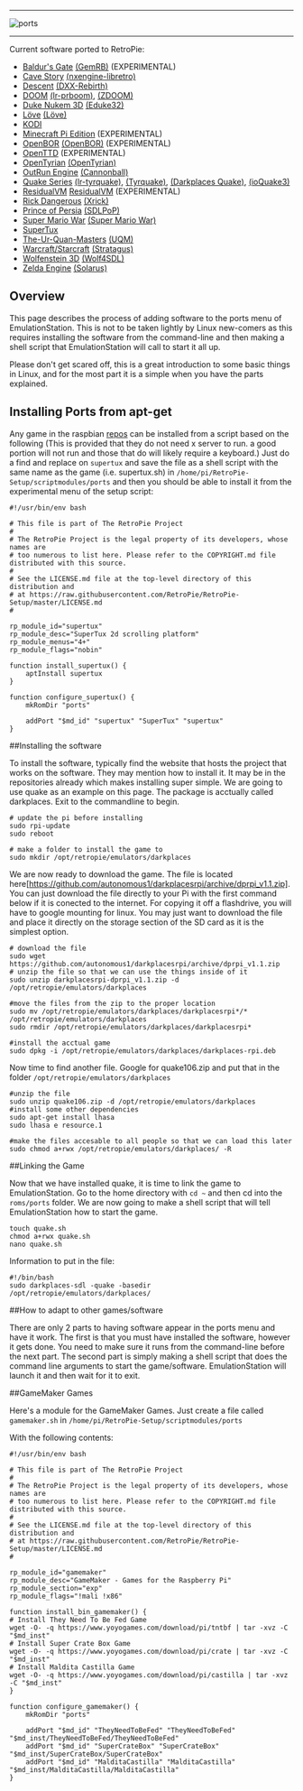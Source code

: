 ***
![ports](https://cloud.githubusercontent.com/assets/10035308/12213893/ee2ca4a0-b63e-11e5-8d01-03c9dce2ab11.png)
***


Current software ported to RetroPie:

* [Baldur's Gate](GemRB) [(GemRB)](https://github.com/gemrb/gemrb) (EXPERIMENTAL)
* [Cave Story](Cave-Story) [(nxengine-libretro)](https://github.com/libretro/nxengine-libretro)
* [Descent](Descent) [(DXX-Rebirth)](http://www.dxx-rebirth.com/) 
* [DOOM](Doom) [(lr-prboom)](https://github.com/libretro/libretro-prboom), [(ZDOOM)](https://github.com/rheit/zdoom)
* [Duke Nukem 3D](Duke-Nukem-3D) [(Eduke32)](http://www.eduke32.com/)
* [Löve](Love) [(Löve)](https://bitbucket.org/rude/love/src)
* [KODI](KODI)
* [Minecraft Pi Edition](Minecraft) (EXPERIMENTAL)
* [OpenBOR](OpenBOR) [(OpenBOR)](https://github.com/rofl0r/openbor.git) (EXPERIMENTAL)
* [OpenTTD](OpenTTD) (EXPERIMENTAL)
* [OpenTyrian](OpenTyrian) [(OpenTyrian)](https://bitbucket.org/opentyrian/opentyrian/wiki/Home)
* [OutRun Engine](Cannonball) [(Cannonball)](https://github.com/djyt/cannonball/wiki/Cannonball-Manual)
* [Quake Series](Quake) [(lr-tyrquake)](https://github.com/libretro/tyrquake), [(Tyrquake)](https://github.com/RetroPie/tyrquake), [(Darkplaces Quake)](https://github.com/autonomous1/darkplacesrpi), [(ioQuake3)](https://github.com/raspberrypi/quake3)
* [ResidualVM](ResidualVM) [ResidualVM](https://github.com/residualvm/residualvm) (EXPERIMENTAL)
* [Rick Dangerous](Xrick) [(Xrick)](http://www.bigorno.net/xrick/)
* [Prince of Persia](SDLPoP) [(SDLPoP)](https://github.com/NagyD/SDLPoP)
* [Super Mario War](Super-Mario-War) [(Super Mario War)](https://github.com/HerbFargus/Super-Mario-War)
* [SuperTux](SuperTux)
* [The-Ur-Quan-Masters](The-Ur-Quan-Masters) [(UQM)](http://wiki.uqm.stack.nl/Main_Page)
* [Warcraft/Starcraft](Stratagus) [(Stratagus)](https://github.com/Wargus/stratagus.git)
* [Wolfenstein 3D](Wolfenstein-3D) [(Wolf4SDL)](https://github.com/mozzwald/wolf4sdl)
* [Zelda Engine](Solarus) [(Solarus)](http://www.solarus-games.org/)

## Overview

This page describes the process of adding software to the ports menu of EmulationStation. This is not to be taken lightly by Linux new-comers as this requires installing the software from the command-line and then making a shell script that EmulationStation will call to start it all up.

Please don't get scared off, this is a great introduction to some basic things in Linux, and for the most part it is a simple when you have the parts explained.

## Installing Ports from apt-get

Any game in the raspbian [repos](http://archive.raspbian.org/raspbian/dists/wheezy/main/binary-armhf/) can be installed from a script based on the following (This is provided that they do not need x server to run. a good portion will not run and those that do will likely require a keyboard.) Just do a find and replace on `supertux` and save the file as a shell script with the same name as the game (i.e. supertux.sh) in `/home/pi/RetroPie-Setup/scriptmodules/ports` and then you should be able to install it from the experimental menu of the setup script:

```
#!/usr/bin/env bash
 
# This file is part of The RetroPie Project
#
# The RetroPie Project is the legal property of its developers, whose names are
# too numerous to list here. Please refer to the COPYRIGHT.md file distributed with this source.
#
# See the LICENSE.md file at the top-level directory of this distribution and
# at https://raw.githubusercontent.com/RetroPie/RetroPie-Setup/master/LICENSE.md
#
 
rp_module_id="supertux"
rp_module_desc="SuperTux 2d scrolling platform"
rp_module_menus="4+"
rp_module_flags="nobin"
 
function install_supertux() {
    aptInstall supertux
}
 
function configure_supertux() {
    mkRomDir "ports"

    addPort "$md_id" "supertux" "SuperTux" "supertux"
}
```

##Installing the software

To install the software, typically find the website that hosts the project that works on the software. They may mention how to install it. It may be in the repositories already which makes installing super simple. We are going to use quake as an example on this page. The package is acctually called darkplaces. Exit to the commandline to begin.

```
# update the pi before installing
sudo rpi-update
sudo reboot

# make a folder to install the game to
sudo mkdir /opt/retropie/emulators/darkplaces
```

We are now ready to download the game. The file is located here[https://github.com/autonomous1/darkplacesrpi/archive/dprpi_v1.1.zip]. You can just download the file directly to your Pi with the first command below if it is conected to the internet. For copying it off a flashdrive, you will have to google mounting for linux. You may just want to download the file and place it directly on the storage section of the SD card as it is the simplest option. 

```
# download the file
sudo wget https://github.com/autonomous1/darkplacesrpi/archive/dprpi_v1.1.zip
# unzip the file so that we can use the things inside of it
sudo unzip darkplacesrpi-dprpi_v1.1.zip -d /opt/retropie/emulators/darkplaces

#move the files from the zip to the proper location
sudo mv /opt/retropie/emulators/darkplaces/darkplacesrpi*/* /opt/retropie/emulators/darkplaces
sudo rmdir /opt/retropie/emulators/darkplaces/darkplacesrpi*

#install the acctual game
sudo dpkg -i /opt/retropie/emulators/darkplaces/darkplaces-rpi.deb
```

Now time to find another file. Google for quake106.zip and put that in the folder `/opt/retropie/emulators/darkplaces`

```
#unzip the file
sudo unzip quake106.zip -d /opt/retropie/emulators/darkplaces
#install some other dependencies
sudo apt-get install lhasa
sudo lhasa e resource.1

#make the files accesable to all people so that we can load this later
sudo chmod a+rwx /opt/retropie/emulators/darkplaces/ -R
```

##Linking the Game

Now that we have installed quake, it is time to link the game to EmulationStation. Go to the home directory with `cd ~` and then cd into the `roms/ports` folder. We are now going to make a shell script that will tell EmulationStation how to start the game.

```
touch quake.sh
chmod a+rwx quake.sh
nano quake.sh
```

Information to put in the file:

```
#!/bin/bash
sudo darkplaces-sdl -quake -basedir /opt/retropie/emulators/darkplaces/
```

##How to adapt to other games/software

There are only 2 parts to having software appear in the ports menu and have it work. The first is that you must have installed the software, however it gets done. You need to make sure it runs from the command-line before the next part. The second part is simply making a shell script that does the command line arguments to start the game/software. EmulationStation will launch it and then wait for it to exit. 

##GameMaker Games

Here's a module for the GameMaker Games. Just create a file called `gamemaker.sh` in `/home/pi/RetroPie-Setup/scriptmodules/ports`

With the following contents:

```shell
#!/usr/bin/env bash

# This file is part of The RetroPie Project
# 
# The RetroPie Project is the legal property of its developers, whose names are
# too numerous to list here. Please refer to the COPYRIGHT.md file distributed with this source.
# 
# See the LICENSE.md file at the top-level directory of this distribution and 
# at https://raw.githubusercontent.com/RetroPie/RetroPie-Setup/master/LICENSE.md
#

rp_module_id="gamemaker"
rp_module_desc="GameMaker - Games for the Raspberry Pi"
rp_module_section="exp"
rp_module_flags="!mali !x86"

function install_bin_gamemaker() {
# Install They Need To Be Fed Game
wget -O- -q https://www.yoyogames.com/download/pi/tntbf | tar -xvz -C "$md_inst"
# Install Super Crate Box Game
wget -O- -q https://www.yoyogames.com/download/pi/crate | tar -xvz -C "$md_inst"
# Install Maldita Castilla Game
wget -O- -q https://www.yoyogames.com/download/pi/castilla | tar -xvz -C "$md_inst"
}

function configure_gamemaker() {
    mkRomDir "ports"

    addPort "$md_id" "TheyNeedToBeFed" "TheyNeedToBeFed" "$md_inst/TheyNeedToBeFed/TheyNeedToBeFed"
    addPort "$md_id" "SuperCrateBox" "SuperCrateBox" "$md_inst/SuperCrateBox/SuperCrateBox"
    addPort "$md_id" "MalditaCastilla" "MalditaCastilla" "$md_inst/MalditaCastilla/MalditaCastilla"
}
```

